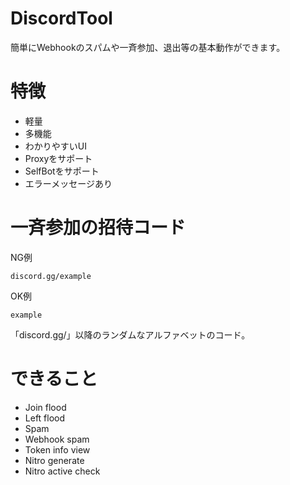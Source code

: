 # DiscordTool
簡単にWebhookのスパムや一斉参加、退出等の基本動作ができます。

# 特徴
- 軽量
- 多機能
- わかりやすいUI
- Proxyをサポート
- SelfBotをサポート
- エラーメッセージあり

# 一斉参加の招待コード
NG例

```
discord.gg/example
```
OK例
```
example
```
「discord.gg/」以降のランダムなアルファベットのコード。

# できること
- Join flood
- Left flood
- Spam
- Webhook spam
- Token info view
- Nitro generate
- Nitro active check
